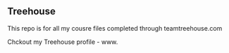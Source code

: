 ## Treehouse 

This repo is for all my cousre files completed through teamtreehouse.com

Chckout my Treehouse profile - www. 